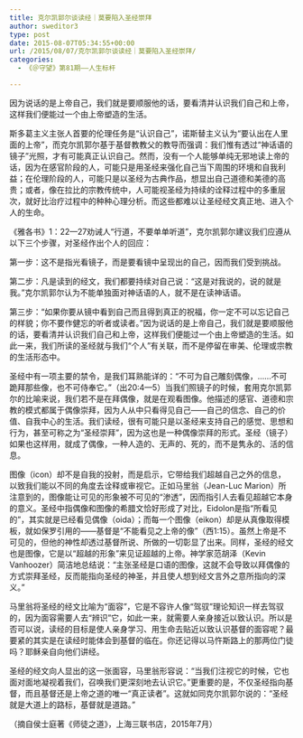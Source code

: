 ```yaml
---
title: 克尔凯郭尔谈读经｜莫要陷入圣经崇拜
author: sweditor3
type: post
date: 2015-08-07T05:34:55+00:00
url: /2015/08/07/克尔凯郭尔谈读经｜莫要陷入圣经崇拜/
categories:
  - 《＠守望》第81期——人生标杆

---
```

因为说话的是上帝自己，我们就是要顺服他的话，要看清并认识我们自己和上帝，这样我们便能过一个由上帝塑造的生活。

<!--more-->

斯多葛主义主张人首要的伦理任务是“认识自己”，诺斯替主义认为“要认出在人里面的上帝”，而克尔凯郭尔基于基督教教父的教导而强调：我们惟有透过“神话语的镜子”光照，才有可能真正认识自己。然而，没有一个人能够单纯无邪地读上帝的话，因为在感官阶段的人，可能只是用圣经来强化自己当下周围的环境和自我利益；在伦理阶段的人，可能只是以圣经为古典作品，想显出自己道德和美德的高贵；或者，像在拉比的宗教传统中，人可能视圣经为持续的诠释过程中的多重层次，就好比治疗过程中的种种心理分析。而这些都难以让圣经经文真正地、进入个人的生命。

《雅各书》1：22—27劝诫人“行道，不要单单听道”，克尔凯郭尔建议我们应遵从以下三个步骤，对圣经作出个人的回应：

第一步：这不是指光看镜子，而是要看镜中呈现出的自己，因而我们受到挑战。

第二步：凡是读到的经文，我们都要持续对自己说：“这是对我说的，说的就是我。”克尔凯郭尔认为不能单独面对神话语的人，就不是在读神话语。

第三步：“如果你要从镜中看到自己而且得到真正的祝福，你一定不可以忘记自己的样貌；你不要作健忘的听者或读者。”因为说话的是上帝自己，我们就是要顺服他的话，要看清并认识我们自己和上帝，这样我们便能过一个由上帝塑造的生活。如此一来，我们所读的圣经就与我们“个人”有关联，而不是停留在审美、伦理或宗教的生活形态中。

圣经中有一项主要的禁令，是我们耳熟能详的：“不可为自己雕刻偶像，……不可跪拜那些像，也不可侍奉它。”（出20:4—5）当我们照镜子的时候，套用克尔凯郭尔的比喻来说，我们若不是在拜偶像，就是在观看图像。他描述的感官、道德和宗教的模式都属于偶像崇拜，因为人从中只看得见自己——自己的信念、自己的价值、自我中心的生活。我们读经，很有可能只是以圣经来支持自己的感觉、思想和行为，甚至可称之为“圣经崇拜”，因为这也是一种偶像崇拜的形式。圣经（镜子）如果也这样用，就成了偶像，一种人造的、无声的、死的，而不是隽永的、活的信息。

图像（icon）却不是自我的投射，而是启示，它带给我们超越自己之外的信息，以致我们能以不同的角度去诠释或审视它。正如马里翁（Jean-Luc Marion）所注意到的，图像能让可见的形象被不可见的“渗透”，因而指引人去看见超越它本身的意义。圣经中指偶像和图像的希腊文恰好形成了对比，Eidolon是指“所看见的”，其实就是已经看见偶像（oida）；而每一个图像（eikon）却是从真像取得模板，就如保罗引用的——基督是“不能看见之上帝的像”（西1:15）。虽然上帝是不可见的，但他的神性却透过基督所说、所做的一切彰显了出来。同样，圣经的经文也是图像，它是以“超越的形象”来见证超越的上帝。神学家范胡泽（Kevin Vanhoozer）简洁地总结说：“主张圣经是口语的图像，这就不会导致以拜偶像的方式崇拜圣经，反而能指向圣经的神圣，并且使人想到经文言外之意所指向的深义。”

马里翁将圣经的经文比喻为“面容”，它是不容许人像“驾驭”理论知识一样去驾驭的，因为面容需要人去“辨识”它，如此一来，就需要人亲身接近以致认识。所以是否可以说，读经的目标是使人亲身学习、用生命去贴近以致认识基督的面容呢？最要紧的其实是在读经时能体会到基督的临在。你还记得以马忤斯路上的那两位门徒吗？耶稣亲自向他们讲经。

圣经的经文向人显出的这一张面容，马里翁形容说：“当我们注视它的时候，它也面对面地凝视着我们，召唤我们更深刻地去认识它。”更重要的是，不仅圣经指向基督，而且基督还是上帝之道的唯一“真正读者”。这就如同克尔凯郭尔说的：“圣经就是大道上的路标，基督就是道路。”

（摘自侯士庭著《师徒之道》，上海三联书店，2015年7月）